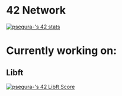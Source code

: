 # 42 Network
<a href="https://www.42madrid.com/" target="_blank"><img src="https://badge42.vercel.app/api/v2/cl4vhf07q009309meq23tthiv/stats?cursusId=58&coalitionId=65" alt="psegura-'s 42 stats" /></a>

<h1>Currently working on:</h1>
<h2>Libft</h2> <a href="https://profile.intra.42.fr/users/psegura-" target="_blank"><img src="https://badge42.vercel.app/api/v2/cl4vhf07q009309meq23tthiv/project/2620022" alt="psegura-'s 42 Libft Score" /></a>
